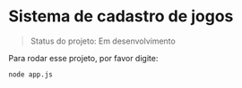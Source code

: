 # Sistema de cadastro de jogos

> Status do projeto: Em desenvolvimento

Para rodar esse projeto, por favor digite:

```
node app.js
```
